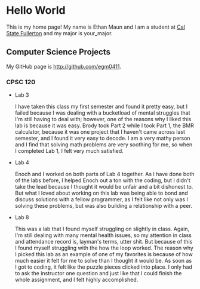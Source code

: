 # Hello World

This is my home page! My name is Ethan Maun and I am a student at [Cal State Fullerton](http://www.fullerton.edu/) and my major is your_major.

## Computer Science Projects

My GitHub page is http://github.com/egm0411.

### CPSC 120

* Lab 3

    I have taken this class my first semester and found it pretty easy, but I failed because I was dealing with a bucketload of mental struggles that I'm still having to deal with; however, one of the reasons why I liked this lab is because it was easy. Brody took Part 2 while I took Part 1, the BMR calculator, because it was one project that I haven't came across last semester, and I found it very easy to decode. I am a very mathy person and I find that solving math problems are very soothing for me, so when I completed Lab 1, I felt very much satisfied.
    
* Lab 4

    Enoch and I worked on both parts of Lab 4 together. As I have done both of the labs before, I helped Enoch out a ton with the coding, but I didn't take the lead because I thought it would be unfair and a bit dishonest to. But what I loved about working on this lab was being able to bond and discuss solutions with a fellow programmer, as I felt like not only was I solving these problems, but was also building a relationship with a peer.
    
* Lab 8

    This was a lab that I found myself struggling on slightly in class. Again, I'm still dealing with many mental health issues, so my attention in class and attendance record is, layman's terms, utter shit. But because of this I found myself struggling with the how the loop worked. The reason why I picked this lab as an example of one of my favorites is because of how much easier it felt for me to solve than I thought it would be. As soon as I got to coding, it felt like the puzzle pieces clicked into place. I only had to ask the instructor one question and just like that I could finish the whole assignment, and I felt highly accomplished.